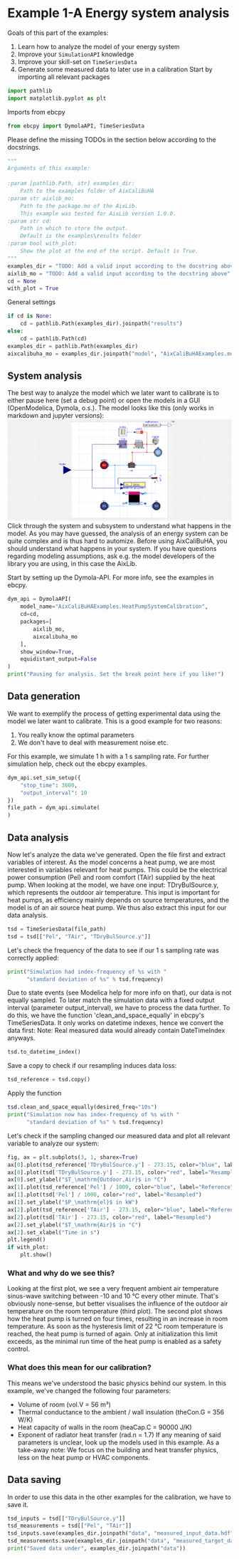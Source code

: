  # Example 1-A Energy system analysis
 Goals of this part of the examples:
 1. Learn how to analyze the model of your energy system
 2. Improve your `SimulationAPI` knowledge
 3. Improve your skill-set on `TimeSeriesData`
 4. Generate some measured data to later use in a calibration
 Start by importing all relevant packages
```python
import pathlib
import matplotlib.pyplot as plt
```
 Imports from ebcpy
```python
from ebcpy import DymolaAPI, TimeSeriesData
```
 Please define the missing TODOs in the section below according to the docstrings.
```python
"""
Arguments of this example:

:param [pathlib.Path, str] examples_dir:
    Path to the examples folder of AixCaliBuHA
:param str aixlib_mo:
    Path to the package.mo of the AixLib.
    This example was tested for AixLib version 1.0.0.
:param str cd:
    Path in which to store the output.
    Default is the examples\results folder
:param bool with_plot:
    Show the plot at the end of the script. Default is True.
"""
examples_dir = "TODO: Add a valid input according to the docstring above"
aixlib_mo = "TODO: Add a valid input according to the docstring above"
cd = None
with_plot = True
```
 General settings
```python
if cd is None:
    cd = pathlib.Path(examples_dir).joinpath("results")
else:
    cd = pathlib.Path(cd)
examples_dir = pathlib.Path(examples_dir)
aixcalibuha_mo = examples_dir.joinpath("model", "AixCaliBuHAExamples.mo")
```
 ## System analysis
 The best way to analyze the model which we later want to calibrate
 is to either pause here (set a debug point) or open the models in a GUI (OpenModelica, Dymola, o.s.).
 The model looks like this (only works in markdown and jupyter versions): ![img.png](../data/img_A.png)
 Click through the system and subsystem to understand what happens in the model.
 As you may have guessed, the analysis of an energy system can be quite complex
 and is thus hard to automize. Before using AixCaliBuHA, you should understand
 what happens in your system. If you have questions regarding modeling assumptions,
 ask e.g. the model developers of the library you are using,
 in this case the AixLib.

 Start by setting up the Dymola-API. For more info, see the examples in ebcpy.
```python
dym_api = DymolaAPI(
    model_name="AixCaliBuHAExamples.HeatPumpSystemCalibration",
    cd=cd,
    packages=[
        aixlib_mo,
        aixcalibuha_mo
    ],
    show_window=True,
    equidistant_output=False
)
print("Pausing for analysis. Set the break point here if you like!")
```
 ## Data generation
 We want to exemplify the process of getting experimental data using
 the model we later want to calibrate.
 This is a good example for two reasons:
 1. You really know the optimal parameters
 2. We don't have to deal with measurement noise etc.

 For this example, we simulate 1 h with a 1 s sampling rate.
 For further simulation help, check out the ebcpy examples.
```python
dym_api.set_sim_setup({
    "stop_time": 3600,
    "output_interval": 10
})
file_path = dym_api.simulate(
)
```
 ## Data analysis
 Now let's analyze the data we've generated.
 Open the file first and extract variables of interest.
 As the model concerns a heat pump, we are most interested in
 variables relevant for heat pumps. This could be the
 electrical power consumption (Pel) and room comfort (TAir)
 supplied by the heat pump.
 When looking at the model, we have one input:
 TDryBulSource.y, which represents the outdoor air temperature.
 This input is important for heat pumps, as efficiency mainly depends
 on source temperatures, and the model is of an air source heat pump.
 We thus also extract this input for our data analysis.
```python
tsd = TimeSeriesData(file_path)
tsd = tsd[["Pel", "TAir", "TDryBulSource.y"]]
```
 Let's check the frequency of the data to see if our 1 s sampling rate
 was correctly applied:
```python
print("Simulation had index-frequency of %s with "
      "standard deviation of %s" % tsd.frequency)
```
 Due to state events (see Modelica help for more info on that),
 our data is not equally sampled.
 To later match the simulation data with a fixed output interval (parameter output_interval),
 we have to process the data further.
 To do this, we have the function 'clean_and_space_equally' in ebcpy's TimeSeriesData.
 It only works on datetime indexes, hence we convert the data first:
 Note: Real measured data would already contain DateTimeIndex anyways.
```python
tsd.to_datetime_index()
```
 Save a copy to check if our resampling induces data loss:
```python
tsd_reference = tsd.copy()
```
 Apply the function
```python
tsd.clean_and_space_equally(desired_freq="10s")
print("Simulation now has index-frequency of %s with "
      "standard deviation of %s" % tsd.frequency)
```
 Let's check if the sampling changed our measured data and
 plot all relevant variable to analyze our system:
```python
fig, ax = plt.subplots(3, 1, sharex=True)
ax[0].plot(tsd_reference['TDryBulSource.y'] - 273.15, color="blue", label="Reference")
ax[0].plot(tsd['TDryBulSource.y'] - 273.15, color="red", label="Resampled")
ax[0].set_ylabel("$T_\mathrm{Outdoor,Air}$ in °C")
ax[1].plot(tsd_reference['Pel'] / 1000, color="blue", label="Reference")
ax[1].plot(tsd['Pel'] / 1000, color="red", label="Resampled")
ax[1].set_ylabel("$P_\mathrm{el}$ in kW")
ax[2].plot(tsd_reference['TAir'] - 273.15, color="blue", label="Reference")
ax[2].plot(tsd['TAir'] - 273.15, color="red", label="Resampled")
ax[2].set_ylabel("$T_\mathrm{Air}$ in °C")
ax[2].set_xlabel("Time in s")
plt.legend()
if with_plot:
    plt.show()
```
 ### What and why do we see this?
 Looking at the first plot, we see a very frequent ambient air temperature
 sinus-wave switching between -10 and 10 °C every other minute. That's obviously
 none-sense, but better visualises the influence of the outdoor air temperature
 on the room temperature (third plot).
 The second plot shows how the heat pump is turned on four times,
 resulting in an increase in room temperature. As soon as the hysteresis limit
 of 22 °C room temperature is reached, the heat pump is turned of again.
 Only at initialization this limit exceeds, as the minimal run time of the
 heat pump is enabled as a safety control.
 ### What does this mean for our calibration?
 This means we've understood the basic physics behind our system.
 In this example, we've changed the following four parameters:
 - Volume of room (vol.V = 56 m³)
 - Thermal conductance to the ambient / wall insulation (theCon.G = 356 W/K)
 - Heat capacity of walls in the room (heaCap.C = 90000 J/K)
 - Exponent of radiator heat transfer (rad.n = 1.7)
 If any meaning of said parameters is unclear, look up the models used in
 this example. As a take-away note: We focus on the building and heat transfer physics,
 less on the heat pump or HVAC components.
 ## Data saving
 In order to use this data in the other examples for the calibration, we have to save it.
```python
tsd_inputs = tsd[["TDryBulSource.y"]]
tsd_measurements = tsd[["Pel", "TAir"]]
tsd_inputs.save(examples_dir.joinpath("data", "measured_input_data.hdf"), key="example")
tsd_measurements.save(examples_dir.joinpath("data", "measured_target_data.hdf"), key="example")
print("Saved data under", examples_dir.joinpath("data"))
```

